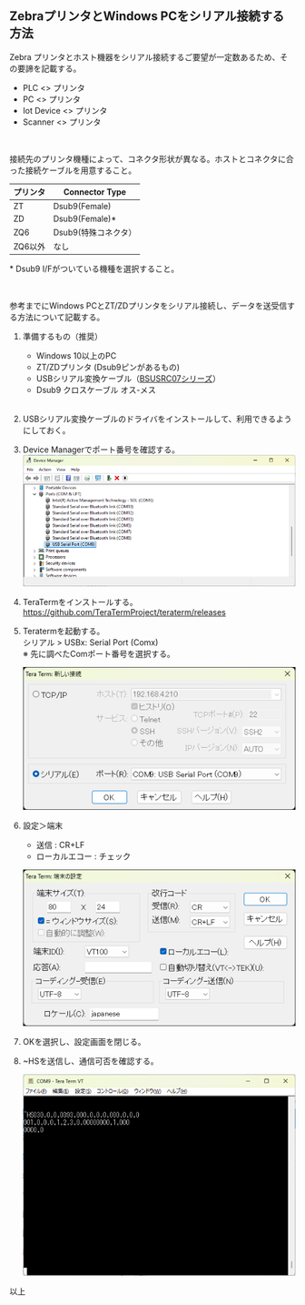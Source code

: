 ## ZebraプリンタとWindows PCをシリアル接続する方法

Zebra プリンタとホスト機器をシリアル接続するご要望が一定数あるため、その要諦を記載する。

- PLC <> プリンタ
- PC <> プリンタ
- Iot Device <> プリンタ
- Scanner <> プリンタ

<br>

接続先のプリンタ機種によって、コネクタ形状が異なる。ホストとコネクタに合った接続ケーブルを用意すること。

| プリンタ | Connector Type   |
| ------- | ---------------- |
| ZT      | Dsub9(Female)    |
| ZD      | Dsub9(Female)*   |
| ZQ6     | Dsub9(特殊コネクタ） |
| ZQ6以外 | なし             |

\* Dsub9 I/Fがついている機種を選択すること。

<br>

参考までにWindows PCとZT/ZDプリンタをシリアル接続し、データを送受信する方法について記載する。

1. 準備するもの（推奨）

    - Windows 10以上のPC
    - ZT/ZDプリンタ (Dsub9ピンがあるもの)
    - USBシリアル変換ケーブル（[BSUSRC07シリーズ](https://www.buffalo.jp/product/detail/bsusrc0710bs.html)）
    - Dsub9 クロスケーブル オス-メス

    <br>

1. USBシリアル変換ケーブルのドライバをインストールして、利用できるようにしておく。
    <br>
    

1. Device Managerでポート番号を確認する。
    ![1747294492462](image/README/1747294492462.png)
    <br>
    

1. TeraTermをインストールする。  
    https://github.com/TeraTermProject/teraterm/releases
    <br>
    

1. Teratermを起動する。  
    シリアル > USBx: Serial Port (Comx)  
    ※ 先に調べたComポート番号を選択する。

    ![1747294721104](image/README/1747294721104.png)
    <br>
    

1. 設定＞端末

    - 送信 : CR+LF
    - ローカルエコー : チェック

    ![1747294839967](image/README/1747294839967.png)
    <br>
    

1. OKを選択し、設定画面を閉じる。
    <br>
    

1. ~HSを送信し、通信可否を確認する。

    ![1747295017901](image/README/1747295017901.png)

以上